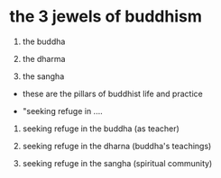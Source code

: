 # the 3 jewels of buddhism

1. the buddha

2. the dharma

3. the sangha

- these are the pillars of buddhist life and practice

- "seeking refuge in ....

1. seeking refuge in the buddha (as teacher)

2. seeking refuge in the dharna (buddha's teachings)

3. seeking refuge in the sangha (spiritual community)
